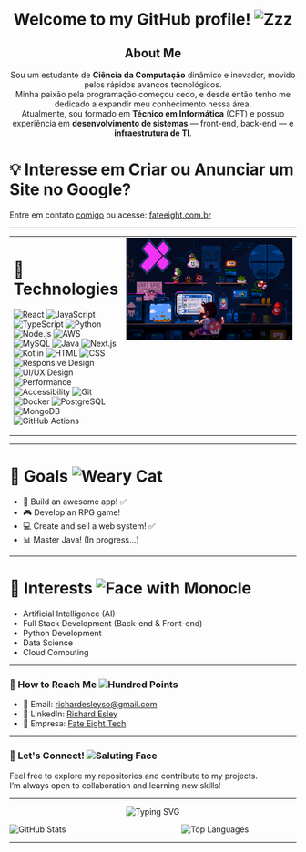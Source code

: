 <h1 align="center"> 
  Welcome to my GitHub profile! 
  <img src="https://raw.githubusercontent.com/Tarikul-Islam-Anik/Animated-Fluent-Emojis/master/Emojis/Smilies/Zzz.png" alt="Zzz" width="30" height="30" />
</h1>

<h2 align="center">About Me</h2> 

<p align="center">
  Sou um estudante de <strong>Ciência da Computação</strong> dinâmico e inovador, movido pelos rápidos avanços tecnológicos. <br>
  Minha paixão pela programação começou cedo, e desde então tenho me dedicado a expandir meu conhecimento nessa área. <br>
  Atualmente, sou formado em <strong>Técnico em Informática</strong> (CFT) e possuo experiência em <strong>desenvolvimento de sistemas</strong> — front-end, back-end — e <strong>infraestrutura de TI</strong>.
</p>

##

# 💡 Interesse em Criar ou Anunciar um Site no Google?
Entre em contato [comigo](https://wa.me/556198818808) ou acesse: [fateeight.com.br](https://fateeight.com.br/)

---

<table width="100%">
  <tr>
    <td>
      <h1>🌱 Technologies</h1>
        <p align="left">
          <img src="https://img.shields.io/badge/React-61DAFB?style=for-the-badge&logo=react&logoColor=black" alt="React" />
          <img src="https://img.shields.io/badge/JavaScript-F7DF1E?style=for-the-badge&logo=javascript&logoColor=black" alt="JavaScript" />
          <img src="https://img.shields.io/badge/TypeScript-3178C6?style=for-the-badge&logo=typescript&logoColor=white" alt="TypeScript" />
          <img src="https://img.shields.io/badge/Python-3776AB?style=for-the-badge&logo=python&logoColor=white" alt="Python" />
          <img src="https://img.shields.io/badge/Node.js-339933?style=for-the-badge&logo=nodedotjs&logoColor=white" alt="Node.js" />
          <img src="https://img.shields.io/badge/AWS-232F3E?style=for-the-badge&logo=amazonaws&logoColor=white" alt="AWS" />
          <img src="https://img.shields.io/badge/MySQL-4479A1?style=for-the-badge&logo=mysql&logoColor=white" alt="MySQL" />
          <img src="https://img.shields.io/badge/Java-ED8B00?style=for-the-badge&logo=java&logoColor=white" alt="Java" />
          <img src="https://img.shields.io/badge/Next.js-000000?style=for-the-badge&logo=nextdotjs&logoColor=white" alt="Next.js" />
          <img src="https://img.shields.io/badge/Kotlin-0095D5?style=for-the-badge&logo=kotlin&logoColor=white" alt="Kotlin" />
          <img src="https://img.shields.io/badge/HTML-E34F26?style=for-the-badge&logo=html5&logoColor=white" alt="HTML" />
          <img src="https://img.shields.io/badge/CSS-1572B6?style=for-the-badge&logo=css3&logoColor=white" alt="CSS" />
          <img src="https://img.shields.io/badge/Responsive%20Design-0A66C2?style=for-the-badge&logo=materialdesign&logoColor=white" alt="Responsive Design" />
          <img src="https://img.shields.io/badge/UI%2FUX%20Design-7B61FF?style=for-the-badge&logo=figma&logoColor=white" alt="UI/UX Design" />
          <img src="https://img.shields.io/badge/Performance-00A86B?style=for-the-badge&logo=lighthouse&logoColor=white" alt="Performance" />
          <img src="https://img.shields.io/badge/Accessibility-005A9C?style=for-the-badge&logo=a11yproject&logoColor=white" alt="Accessibility" />
          <img src="https://img.shields.io/badge/Git-F05032?style=for-the-badge&logo=git&logoColor=white" alt="Git" />
          <img src="https://img.shields.io/badge/Docker-2496ED?style=for-the-badge&logo=docker&logoColor=white" alt="Docker" />
          <img src="https://img.shields.io/badge/PostgreSQL-336791?style=for-the-badge&logo=postgresql&logoColor=white" alt="PostgreSQL" />
          <img src="https://img.shields.io/badge/MongoDB-47A248?style=for-the-badge&logo=mongodb&logoColor=white" alt="MongoDB" />
          <img src="https://img.shields.io/badge/GitHub_Actions-2088FF?style=for-the-badge&logo=githubactions&logoColor=white" alt="GitHub Actions" />
        </p>
    </td>
    <td width="360" valign="top" style="text-align:right">
      <img alt="Gif of a programmer" width="350" height="180" src="/src/img/header-image.gif">
    </td>
  </tr>
</table>

---

<h1>🎯 Goals <img src="https://raw.githubusercontent.com/Tarikul-Islam-Anik/Animated-Fluent-Emojis/master/Emojis/Smilies/Weary%20Cat.png" alt="Weary Cat" width="25" height="25" /></h1> 

- 🚀 Build an awesome app! ✅  
- 🎮 Develop an RPG game!  
- 💻 Create and sell a web system! ✅  
- 📊 Master Java! (In progress...)

---

<h1>🧩 Interests <img src="https://raw.githubusercontent.com/Tarikul-Islam-Anik/Animated-Fluent-Emojis/master/Emojis/Smilies/Face%20with%20Monocle.png" alt="Face with Monocle" width="25" height="25" /></h1> 

- Artificial Intelligence (AI)  
- Full Stack Development (Back-end & Front-end)  
- Python Development  
- Data Science  
- Cloud Computing  

---

### 🚀 How to Reach Me <img src="https://raw.githubusercontent.com/Tarikul-Islam-Anik/Animated-Fluent-Emojis/master/Emojis/Smilies/Hundred%20Points.png" alt="Hundred Points" width="25" height="25" />

- 📧 Email: [richardesleyso@gmail.com](mailto:richardesleyso@gmail.com)  
- 💼 LinkedIn: [Richard Esley](https://www.linkedin.com/in/richardesley)  
- 🏢 Empresa: [Fate Eight Tech](https://fateeight.com.br/)  

---

### 🔗 Let's Connect! <img src="https://raw.githubusercontent.com/Tarikul-Islam-Anik/Animated-Fluent-Emojis/master/Emojis/Smilies/Saluting%20Face.png" alt="Saluting Face" width="25" height="25" />

Feel free to explore my repositories and contribute to my projects.  
I’m always open to collaboration and learning new skills!

---

<div align="center">

![Typing SVG](https://readme-typing-svg.herokuapp.com?font=Fira+Code&size=24&duration=4000&color=F75C7E&center=true&vCenter=true&width=450&lines=Hello,+I'm+Richard+Esley;Welcome+to+my+GitHub+profile!;I'm+a+Computer+Science+Student)
  
</div>

<div style="display: flex; justify-content: space-between;">
  <img src="https://github-readme-stats.vercel.app/api?username=RDEsley&show_icons=true&theme=radical" alt="GitHub Stats" style="width: 52%;">
  <img src="https://github-readme-stats.vercel.app/api/top-langs/?username=RDEsley&layout=compact&theme=radical" alt="Top Languages" style="width: 40%;">
</div>

---
<!-- 
[![Ashutosh's github activity graph](https://github-readme-activity-graph.vercel.app/graph?username=RDEsley&bg_color=000000&color=eb8034&line=be93d4&point=b65fcf&area=true&hide_border=true)](https://github.com/ashutosh00710/github-readme-activity-graph)
<picture align="center">
  <source media="(prefers-color-scheme: dark)" srcset="https://raw.githubusercontent.com/RDEsley/RDEsley/output/github-contribution-grid-snake-dark.svg">
  <source media="(prefers-color-scheme: light)" srcset="https://raw.githubusercontent.com/RDEsley/RDEsley/output/github-contribution-grid-snake-dark.svg">
  <img align="center" alt="github contribution grid snake animation" src="https://raw.githubusercontent.com/RDEsley/RDEsley/output/github-contribution-grid-snake.svg">
</picture> 
-->
